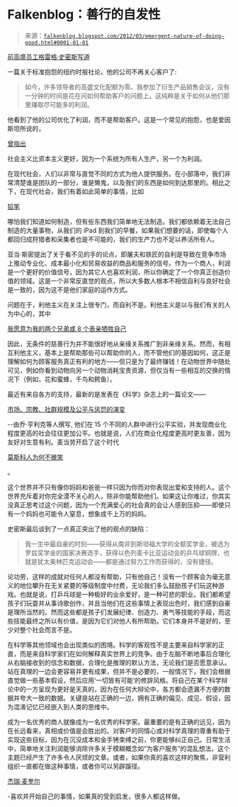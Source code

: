 <!--yml

分类：未分类

日期：2024 年 5 月 12 日 20:33:40

-->

# Falkenblog：善行的自发性

> 来源：[`falkenblog.blogspot.com/2012/03/emergent-nature-of-doing-good.html#0001-01-01`](http://falkenblog.blogspot.com/2012/03/emergent-nature-of-doing-good.html#0001-01-01)

[前高盛员工格雷格·史密斯写道](http://www.nytimes.com/2012/03/14/opinion/why-i-am-leaving-goldman-sachs.html?pagewanted=2&_r=3&ref=opinion)

一篇关于标准抱怨的纽约时报社论，他的公司不再关心客户了:

> 如今，许多领导者的高盛文化配额为零。我参加了衍生产品销售会议，没有一分钟的时间是花在问如何帮助客户的问题上。这纯粹是关于如何从他们那里赚取尽可能多的利润。

他看到了他的公司优化了利润，而不是帮助客户。这是一个常见的抱怨，也是爱因斯坦所说的，

[曾指出](http://www.huppi.com/kangaroo/Einstein.htm)

社会主义比资本主义更好，因为一个系统为所有人生产，另一个为利润。

在现代社会，人们以非常与直觉不同的方式为他人提供服务。在小部落中，我们非常清楚谁是团队的一部分，谁是懒鬼，以及我们的东西是如何到达那里的。相比之下，在现代社会，我们有着如此简单的事情，比如

[铅笔](http://en.wikipedia.org/wiki/I,_Pencil)

哪怕我们知道如何制造，但有些东西我们简单地无法制造。我们都依赖着无法自己制造的大量事物，从我们的 iPad 到我们的早餐，如果我们想要的话，即使每个人都回归成狩猎者和采集者也是不可能的，我们的生产力也不足以养活所有人。

亚当·斯密提出了关于看不见的手的论点，即屠夫和铁匠的自利是导致在竞争市场上推动专业化、成本最小化和贸易收益的商品和服务的信号。作为一个商人，利润是一个更好的价值信号，因为其它人也喜欢利润，所以你确定了一个你真正创造价值的领域。这是一个非常反直觉的观点，所以大多数人根本不相信自利与良好社会是一致的，因为这不是他们家庭的运作方式。

问题在于，利他主义在关注上很专门，而自利不是。利他主义是以与我们有关的人为中心的，其中

[我愿意为我的两个兄弟或 8 个表亲牺牲自己](http://en.wikiquote.org/wiki/J._B._S._Haldane)

因此，无条件的慈善行为并不能很好地从亲缘关系推广到非亲缘关系。然而，有相互利他主义，基本上是帮助那些可以帮助你的人，而不管他们的基因如何，这正是理解如何为顾客服务真正有利的地方——但只是为了最终赚钱！在动物世界中随处可见，例如你看到动物向另一个动物消耗宝贵资源，但仅当有一些相互的交换的情况下（例如，花和蜜蜂，千鸟和鳄鱼）。

最近有来自各方的支持，最新的是发表在《科学》杂志上的一篇论文——

[市场、宗教、社群规模及公平与惩罚的演变](http://www.sciencemag.org/content/327/5972/1480.short)

--由乔·亨利克等人撰写, 他们在 15 个不同的人群中进行公平实验，并发现商业化程度更高的社会往往更加公平。也就是说，人们在商业化程度更高时更友善，因为友好对生意有利。麦当劳开启了这个时代

[莫斯科人为何不微笑](http://www.themoscowtimes.com/opinion/article/why-russians-dont-smile/436037.html)

。

这个世界并不只有像你妈妈和爸爸一样只因为你而对你表现出爱和支持的人。这个世界充斥着对你完全漠不关心的人，除非你能帮助他们。如果这让你难过，你其实没真正思考过这个问题，因为一个充满爱心的社会真的会让人感到压抑——即使只有一个妈妈也可能令人窒息，想象成千上万的妈妈。

史密斯最后谈到了一点真正突出了他的观点的缺陷：

> 我一生中最自豪的时刻——获得从南非到斯坦福大学的全额奖学金，被选为罗兹奖学金的国家决赛选手，获得以色列麦卡比亚运动会的乒乓球铜牌，也就是犹太奥林匹克运动会——都是通过努力工作而获得的，没有捷径。

论功劳，这样的成就对任何人都没有帮助，只有他自己！没有一个顾客会为毫无意义的地位攀升在无关紧要的等级制度中付费，无论我们多么鼓励孩子们玩这种游戏。也就是说，打乒乓球是一种极好的业余爱好，是一种可悲的职业。我们都希望孩子们玩耍并从事诗歌创作，并且当他们在这些事情上表现出色时，我们感到自豪是理所当然的。然而这些都是孩子们发展纪律、创造力、勇气等技能的手段，而这些技能最终之所以有价值，是因为它们对他人有所帮助。它们本身并不是好的，至少对整个社会而言不是。

在科学等其他领域也会出现类似的困境。科学的客观性不是主要来自科学家的正直，而是来自科学家们在如何解释真实世界上的竞争。由于左脑不断地事后合理化从右脑接收到的信念和数据，合理化是推理的默认方法，无论我们是否愿意承认。站在真理的一边会更容易并更有成果，但并不是必要的，一般情况下，我们会根据直觉做一些基本假设，然后应用‘一切皆有可能’的修辞风格。将自己在某个科学辩论中的一方呈现为更好是天真的，因为在任何大辩论中，各方都会遗漏不方便的数据并夸大一致的数据。关键是站在正确的一边，拥有正确的偏见、成见、假设，因为混淆记忆已经嵌入到人类的思维中。

成为一名优秀的商人就像成为一名优秀的科学家。最重要的是有正确的远见，因为在长远看来，真相或价值是会胜出的。对客户的同情心或对科学真理的尊重有助于实现这些目标，因为在沉没成本和金手铐束缚之前，你更能够纠正自己。日常生活中，简单地关注利润能够消除许多关于模糊概念如“为客户服务”的混乱想法，这个主题已经产生了许多令人厌烦的文章。或者，如果你真的喜欢这样的聚焦，非营利组织一直都在做这种事情，或者你可以另辟蹊径。

[杰瑞·麦奎尔](http://www.imdb.com/title/tt0116695/quotes)

-喜欢并开始自己的事情，如果真的受到启发，很多人都这样做。
